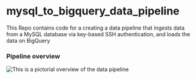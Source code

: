 # mysql_to_bigquery_data_pipeline
This Repo contains code for a creating a data pipeline that ingests data from a MySQL database via key-based SSH authentication, and loads the data on BigQuery

### Pipeline overview
![This is a pictorial overview of the data pipeline](https://photos.app.goo.gl/YCYeLeNZMbiT7N79A)
